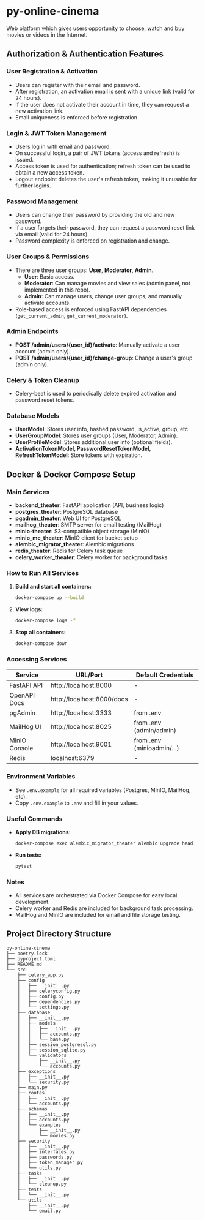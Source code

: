 # py-online-cinema
Web platform which gives users opportunity to choose, watch and buy movies or videos in the Internet.

## Authorization & Authentication Features

### User Registration & Activation
- Users can register with their email and password.
- After registration, an activation email is sent with a unique link (valid for 24 hours).
- If the user does not activate their account in time, they can request a new activation link.
- Email uniqueness is enforced before registration.

### Login & JWT Token Management
- Users log in with email and password.
- On successful login, a pair of JWT tokens (access and refresh) is issued.
- Access token is used for authentication; refresh token can be used to obtain a new access token.
- Logout endpoint deletes the user's refresh token, making it unusable for further logins.

### Password Management
- Users can change their password by providing the old and new password.
- If a user forgets their password, they can request a password reset link via email (valid for 24 hours).
- Password complexity is enforced on registration and change.

### User Groups & Permissions
- There are three user groups: **User**, **Moderator**, **Admin**.
  - **User**: Basic access.
  - **Moderator**: Can manage movies and view sales (admin panel, not implemented in this repo).
  - **Admin**: Can manage users, change user groups, and manually activate accounts.
- Role-based access is enforced using FastAPI dependencies (`get_current_admin`, `get_current_moderator`).

### Admin Endpoints
- **POST /admin/users/{user_id}/activate**: Manually activate a user account (admin only).
- **POST /admin/users/{user_id}/change-group**: Change a user's group (admin only).

### Celery & Token Cleanup
- Celery-beat is used to periodically delete expired activation and password reset tokens.

### Database Models
- **UserModel**: Stores user info, hashed password, is_active, group, etc.
- **UserGroupModel**: Stores user groups (User, Moderator, Admin).
- **UserProfileModel**: Stores additional user info (optional fields).
- **ActivationTokenModel, PasswordResetTokenModel, RefreshTokenModel**: Store tokens with expiration.


## Docker & Docker Compose Setup

### Main Services
- **backend_theater**: FastAPI application (API, business logic)
- **postgres_theater**: PostgreSQL database
- **pgadmin_theater**: Web UI for PostgreSQL
- **mailhog_theater**: SMTP server for email testing (MailHog)
- **minio-theater**: S3-compatible object storage (MinIO)
- **minio_mc_theater**: MinIO client for bucket setup
- **alembic_migrator_theater**: Alembic migrations
- **redis_theater**: Redis for Celery task queue
- **celery_worker_theater**: Celery worker for background tasks

### How to Run All Services
1. **Build and start all containers:**
   ```bash
   docker-compose up --build
   ```
2. **View logs:**
   ```bash
   docker-compose logs -f
   ```
3. **Stop all containers:**
   ```bash
   docker-compose down
   ```

### Accessing Services
| Service         | URL/Port                  | Default Credentials         |
|----------------|---------------------------|----------------------------|
| FastAPI API    | http://localhost:8000     | -                          |
| OpenAPI Docs   | http://localhost:8000/docs| -                          |
| pgAdmin        | http://localhost:3333     | from .env                  |
| MailHog UI     | http://localhost:8025     | from .env (admin/admin)    |
| MinIO Console  | http://localhost:9001     | from .env (minioadmin/...) |
| Redis          | localhost:6379            | -                          |

### Environment Variables
- See `.env.example` for all required variables (Postgres, MinIO, MailHog, etc).
- Copy `.env.example` to `.env` and fill in your values.

### Useful Commands
- **Apply DB migrations:**
  ```bash
  docker-compose exec alembic_migrator_theater alembic upgrade head
  ```
- **Run tests:**
  ```bash
  pytest
  ```

### Notes
- All services are orchestrated via Docker Compose for easy local development.
- Celery worker and Redis are included for background task processing.
- MailHog and MinIO are included for email and file storage testing.


## Project Directory Structure

```
py-online-cinema
├── poetry.lock
├── pyproject.toml
├── README.md
└── src
    ├── celery_app.py
    ├── config
    │   ├── __init__.py
    │   ├── celeryconfig.py
    │   ├── config.py
    │   ├── dependencies.py
    │   └── settings.py
    ├── database
    │   ├── __init__.py
    │   ├── models
    │   │   ├── __init__.py
    │   │   ├── accounts.py
    │   │   └── base.py
    │   ├── session_postgresql.py
    │   ├── session_sqlite.py
    │   └── validators
    │       ├── __init__.py
    │       └── accounts.py
    ├── exceptions
    │   ├── __init__.py
    │   └── security.py
    ├── main.py
    ├── routes
    │   ├── __init__.py
    │   └── accounts.py
    ├── schemas
    │   ├── __init__.py
    │   ├── accounts.py
    │   └── examples
    │       ├── __init__.py
    │       └── movies.py
    ├── security
    │   ├── __init__.py
    │   ├── interfaces.py
    │   ├── passwords.py
    │   ├── token_manager.py
    │   └── utils.py
    ├── tasks
    │   ├── __init__.py
    │   └── cleanup.py
    ├── tests
    │   └── __init__.py
    └── utils
        ├── __init__.py
        └── email.py
```


